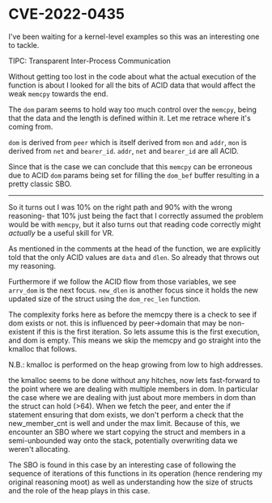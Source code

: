 # CVE-2022-0435

I've been waiting for a kernel-level examples so this was an interesting one to tackle.

TIPC: Transparent Inter-Process Communication

Without getting too lost in the code about what the actual execution of the function is about I looked for all the bits of ACID data that would affect the weak `memcpy` towards the end.

The `dom` param seems to hold way too much control over the `memcpy`, being that the data and the length is defined within it. Let me retrace where it's coming from.

`dom` is derived from `peer` which is itself derived from `mon` and `addr`, `mon` is derived from `net` and `bearer_id`. `addr`, `net` and `bearer_id` are all ACID.

Since that is the case we can conclude that this `memcpy` can be erroneous due to ACID `dom` params being set for filling the `dom_bef` buffer resulting in a pretty classic SBO.

---

So it turns out I was 10% on the right path and 90% with the wrong reasoning- that 10% just being the fact that I correctly assumed the problem would be with `memcpy`, but it also turns out that reading code correctly might *actually* be a useful skill for VR.

As mentioned in the comments at the head of the function, we are explicitly told that the only ACID values are `data` and `dlen`. So already that throws out my reasoning.

Furthermore if we follow the ACID flow from those variables, we see `arrv_dom` is the next focus.
`new_dlen` is another focus since it holds the new updated size of the struct using the `dom_rec_len` function.

The complexity forks here as before the memcpy there is a check to see if dom exists or not. this is influenced by peer->domain that may be non-existent if this is the first iteration. So lets assume this is the first execution, and dom is empty. This means we skip the memcpy and go straight into the kmalloc that follows. 

N.B.: kmalloc is performed on the heap growing from low to high addresses.

the kmalloc seems to be done without any hitches, now lets fast-forward to the point where we are dealing with multiple members in dom. In particular the case where we are dealing with just about more members in dom than the struct can hold (>64). When we fetch the peer, and enter the if statement ensuring that dom exists, we don't perform a check that the new_member_cnt is well and under the max limit. Because of this, we encounter an SBO where we start copying the struct and members in a semi-unbounded way onto the stack, potentially overwriting data we weren't allocating.

The SBO is found in this case by an interesting case of following the sequence of iterations of this functions in its operation (hence rendering my original reasoning moot) as well as understanding how the size of structs and the role of the heap plays in this case.